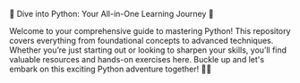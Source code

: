 🎉 Dive into Python: Your All-in-One Learning Journey 🐍

Welcome to your comprehensive guide to mastering Python! This repository covers everything from foundational concepts to advanced techniques. Whether you’re just starting out or looking to sharpen your skills, you’ll find valuable resources and hands-on exercises here. Buckle up and let's embark on this exciting Python adventure together! 🌟🚀
